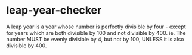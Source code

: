 # leap-year-checker
A leap year is a year whose number is perfectly divisible by four - except for years which are both divisible by 100 and not divisible by 400.  ie. The number MUST be evenly divisible by 4, but not by 100, UNLESS it is also divisible by 400.
